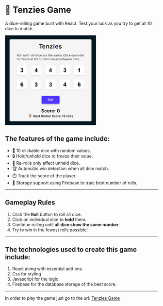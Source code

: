 # 🎲 Tenzies Game

A dice-rolling game built with React. Test your luck as you try to get all 10 dice to match.

<img src="/src/assets/tenzies.png" alt="tenzies" width="300">

## The features of the game include:
- 🎲 10 clickable dice with random values.
- 🔒 Hold/unhold dice to freeze their value.
- 🔁 Re-rolls only affect unheld dice.
- 🏆 Automatic win detection when all dice match.
- ⏱️ Track the score of the player.
- 💾 Storage support using Firebase to tract best number of rolls.

---

## Gameplay Rules

1. Click the **Roll** button to roll all dice.
2. Click on individual dice to **hold** them.
3. Continue rolling until **all dice show the same number**.
4. Try to win in the fewest rolls possible!

---

## The technologies used to create this game include:
1. React along with essential add ons.
2. Css for styling
3. Javascript for the logic
4. Firebase for the database storage of the best score.

---

In order to play the game just go to the url:
[Tenzies Game](https://therealankitk.github.io/Tenzies-Game/)
